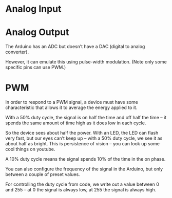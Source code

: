 # Analog Input

# Analog Output

The Arduino has an ADC but doesn’t have a DAC (digital to analog converter).

However, it can emulate this using pulse-width modulation. (Note only some specific pins can use PWM.)

# PWM

In order to respond to a PWM signal, a device must have some characteristic that allows it to average the energy applied to it.

With a 50% duty cycle, the signal is on half the time and off half the time – it spends the same amount of time high as it does low in each cycle.

So the device sees about half the power. With an LED, the LED can flash very fast, but our eyes can’t keep up – with a 50% duty cycle, we see it as about half as bright. This is persistence of vision – you can look up some cool things on youtube.

A 10% duty cycle means the signal spends 10% of the time in the on phase.

You can also configure the frequency of the signal in the Arduino, but only between a couple of preset values.

For controlling the duty cycle from code, we write out a value between 0 and 255 – at 0 the signal is always low, at 255 the signal is always high.
